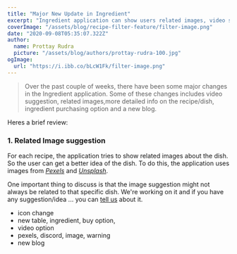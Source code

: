 ```yaml
---
title: "Major New Update in Ingredient"
excerpt: "Ingredient application can show users related images, video suggestion, more detailed info on the recipe ..."
coverImage: "/assets/blog/recipe-filter-feature/filter-image.png"
date: "2020-09-08T05:35:07.322Z"
author:
  name: Prottay Rudra
  picture: "/assets/blog/authors/prottay-rudra-100.jpg"
ogImage:
  url: "https://i.ibb.co/bLcW1Fk/filter-image.png"
---
```


> Over the past couple of weeks, there have been some major changes in the Ingredient application. Some of these changes includes video suggestion, related images,more detailed info on the recipe/dish, ingredient purchasing option and a new blog.

Heres a brief review:

### 1. Related Image suggestion

For each recipe, the application tries to show related images about the dish. So the user can get a better idea of the dish. To do this, the application uses images from _[Pexels](https://www.pexels.com/)_ and _[Unsplash](https://unsplash.com/)_.

One important thing to discuss is that the image suggestion might not always be related to that specific dish. We're working on it and if you have any suggestion/idea ... you can [tell us](ingredient2938@gmail.com) about it.

- icon change
- new table, ingredient, buy option,
- video option
- pexels, discord, image, warning
- new blog
